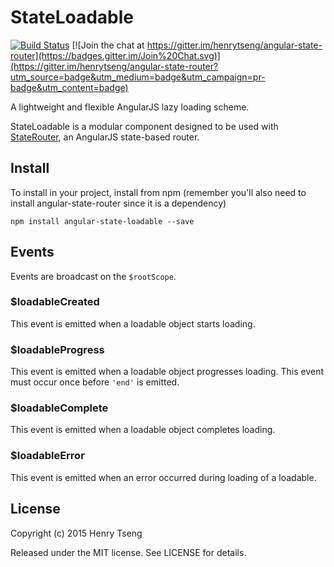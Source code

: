 StateLoadable
=============

[![Build Status](https://travis-ci.org/henrytseng/angular-state-loadable.svg?branch=master)](https://travis-ci.org/henrytseng/angular-state-loadable) [![Join the chat at https://gitter.im/henrytseng/angular-state-router](https://badges.gitter.im/Join%20Chat.svg)](https://gitter.im/henrytseng/angular-state-router?utm_source=badge&utm_medium=badge&utm_campaign=pr-badge&utm_content=badge) 

A lightweight and flexible AngularJS lazy loading scheme.

StateLoadable is a modular component designed to be used with [StateRouter](https://www.npmjs.com/package/angular-state-router), an AngularJS state-based router.  



Install
-------

To install in your project, install from npm (remember you'll also need to install angular-state-router since it is a dependency)

	npm install angular-state-loadable --save



Events
------

Events are broadcast on the `$rootScope`.  

### $loadableCreated

This event is emitted when a loadable object starts loading.  



### $loadableProgress

This event is emitted when a loadable object progresses loading.  This event must occur once before `'end'` is emitted.  



### $loadableComplete

This event is emitted when a loadable object completes loading.  



### $loadableError

This event is emitted when an error occurred during loading of a loadable.  



License
-------

Copyright (c) 2015 Henry Tseng

Released under the MIT license. See LICENSE for details.